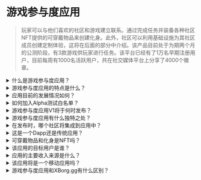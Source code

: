 # 游戏参与度应用

> 玩家可以与他们喜欢的社区和游戏建立联系。通过完成任务并装备各种社区NFT提供的可穿戴物品来创建化身。此外，社区可以利用基础设施为其社区成员创建定制体验，这将在后面的部分中介绍。该产品目前处于为期两个月的公测阶段，有3款游戏供玩家进行任务。该平台已经有了1万名早期注册用户，目前每周有1000名活跃用户，共在社交媒体平台上分享了4000个徽章。

<details>

<summary>什么是游戏参与度应用？</summary>

游戏参与度应用是一款让游戏和社区与粉丝更加紧密联系并增加参与度的应用。

* **对于玩家：** 这是一款让玩家与他们喜欢的游戏和社区保持联系的应用。
* **对于游戏：** 它创建了一些有趣的挑战，玩家可以在游戏中完成并与朋友分享，玩家会因为他们的成就而获得奖励。
* **对于社区：** 它提供与他们的群体相关的挑战，玩家可以获得特殊的可穿戴物品来定制他们的化身。

这是一个简单而方便的解决方案，可以让玩家保持参与和兴奋。

</details>

<details>

<summary>游戏参与度应用的特点是什么？</summary>

* 创建和加入社区
* 基于社交平台和游戏创建独特的任务（Twitter、Discord、Twitch、手动提交和任何支持的游戏）
* 将任务成功与独特的可穿戴物品关联
* 创建具有多个特征和可穿戴物品的独特可组合化身
* 以费用交换可穿戴物品

</details>

<details>

<summary>应用目前的发展情况如何？</summary>

该应用的测试版已经吸引了**1万**名独立用户，完成了**3万**个任务。该应用支持Web3和Web2的游戏，目前支持**Ev.io**、**Dota2**和**CSGO**。将会有更多的游戏集成进来。

</details>

<details>

<summary>如何加入Alpha测试白名单？</summary>

Alpha测试的白名单申请已经结束。

</details>

<details>

<summary>游戏参与度应用V1将于何时发布？</summary>

预计在2023年第二季度发布。

</details>

<details>

<summary>游戏参与度应用有什么独特之处？</summary>

* 游戏内任务引擎
* 化身库存和可穿戴物品掉落

</details>

<details>

<summary>在发布时，哪个社区将集成到应用中？</summary>

Team BDS将是第一个集成的社区。XBorg已经确保并将宣布与顶级电竞战队的更多合作伙伴关系。

</details>

<details>

<summary>这是一个Dapp还是传统应用？</summary>

该应用是一个混合的Web3应用，这意味着用户无论使用Web2还是Web3身份验证，其用户体验都是相同的。但是，如果用户选择Web3，他们将保留对其资产（可穿戴物品、化身）的所有权。

</details>

<details>

<summary>可穿戴物品和化身是NFT吗？</summary>

是的，可穿戴物品是可转让的NFT，而化身是不可转让的NFT。

</details>

<details>

<summary>该应用的目标用户是谁？</summary>

对于**用户**来说，是对电竞感兴趣的玩家或对特定社区或游戏感兴趣的玩家。

对于**社区**来说，是电竞战队和影响者社区。

</details>

<details>

<summary>应用的主要收入来源是什么？</summary>

* 用户订阅
* 可穿戴物品掉落
* 可穿戴物品交换费用

</details>

<details>

<summary>该应用将是一个移动应用吗？</summary>

最初不是，但我们打算在后续版本中推出移动应用。

</details>

<details>

<summary>游戏参与度应用和XBorg.gg有什么区别？</summary>

游戏参与度应用托管在**xborg.gg**域名下。

</details>